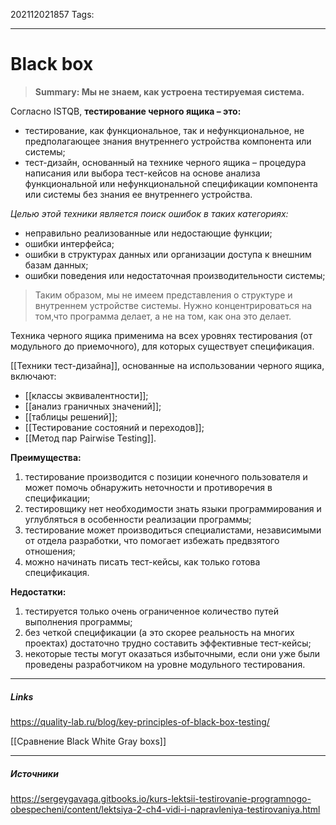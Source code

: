 202112021857
Tags:
___
# Black box
>**Summary: Мы не знаем, как устроена тестируемая система.**

Согласно ISTQB, **тестирование черного ящика – это:**
-   тестирование, как функциональное, так и нефункциональное, не предполагающее знания внутреннего устройства компонента или системы;
-   тест-дизайн, основанный на технике черного ящика – процедура написания или выбора тест-кейсов на основе анализа функциональной или нефункциональной спецификации компонента или системы без знания ее внутреннего устройства.

*Целью этой техники является поиск ошибок в таких категориях:*
-   неправильно реализованные или недостающие функции;
-   ошибки интерфейса;
-   ошибки в структурах данных или организации доступа к внешним базам данных;
-   ошибки поведения или недостаточная производительности системы;

>Таким образом, мы не имеем представления о структуре и внутреннем устройстве системы. Нужно концентрироваться на том,что программа делает, а не на том, как она это делает.

Техника черного ящика применима на всех уровнях тестирования (от модульного до приемочного), для которых существует спецификация.

[[Техники тест-дизайна]],  основанные на использовании черного ящика, включают:
-   [[классы эквивалентности]];
-   [[анализ граничных значений]];
-   [[таблицы решений]];
-   [[Тестирование состояний и переходов]];
-   [[Метод пар Pairwise Testing]].


**Преимущества:**
1.  тестирование производится с позиции конечного пользователя и может помочь обнаружить неточности и противоречия в спецификации;
2.  тестировщику нет необходимости знать языки программирования и углубляться в особенности реализации программы;
3.  тестирование может производиться специалистами, независимыми от отдела разработки, что помогает избежать предвзятого отношения;
4.  можно начинать писать тест-кейсы, как только готова спецификация.

**Недостатки:**
1.  тестируется только очень ограниченное количество путей выполнения программы;
2.  без четкой спецификации (а это скорее реальность на многих проектах) достаточно трудно составить эффективные тест-кейсы;
3.  некоторые тесты могут оказаться избыточными, если они уже были проведены разработчиком на уровне модульного тестирования.

___
##### Links
https://quality-lab.ru/blog/key-principles-of-black-box-testing/

[[Сравнение Black White Gray boxs]]

---
##### Источники
https://sergeygavaga.gitbooks.io/kurs-lektsii-testirovanie-programnogo-obespecheni/content/lektsiya-2-ch4-vidi-i-napravleniya-testirovaniya.html